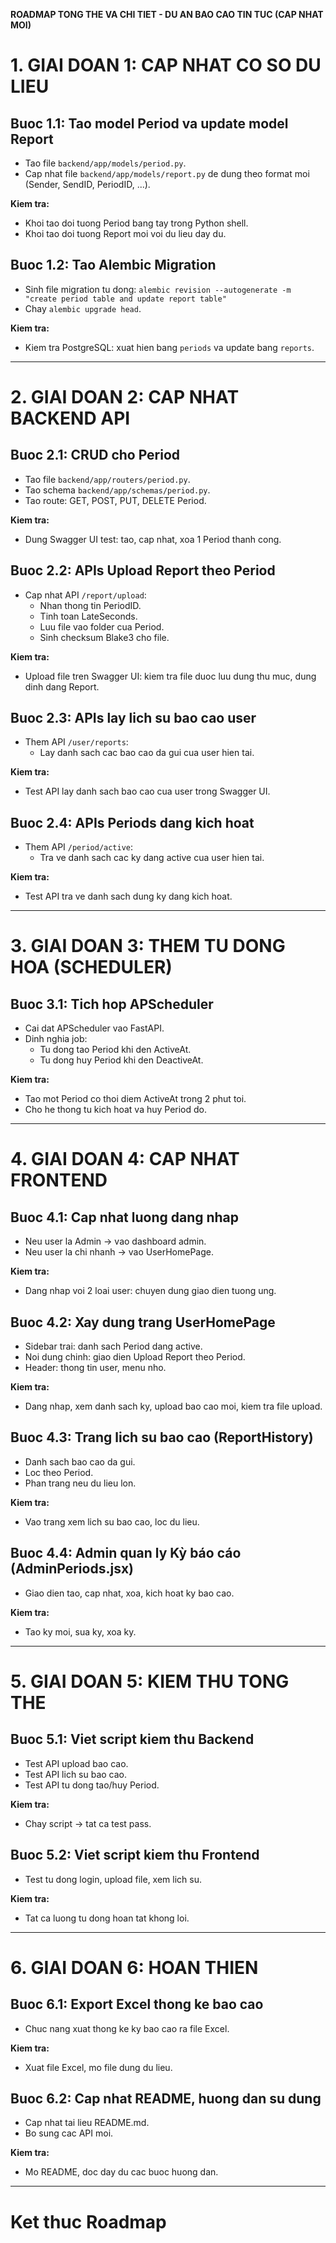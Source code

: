**ROADMAP TONG THE VA CHI TIET - DU AN BAO CAO TIN TUC (CAP NHAT MOI)**

# 1. GIAI DOAN 1: CAP NHAT CO SO DU LIEU

## Buoc 1.1: Tao model Period va update model Report
- Tao file `backend/app/models/period.py`.
- Cap nhat file `backend/app/models/report.py` de dung theo format moi (Sender, SendID, PeriodID, ...).

**Kiem tra:**
- Khoi tao doi tuong Period bang tay trong Python shell.
- Khoi tao doi tuong Report moi voi du lieu day du.

## Buoc 1.2: Tao Alembic Migration
- Sinh file migration tu dong: `alembic revision --autogenerate -m "create period table and update report table"`
- Chay `alembic upgrade head`.

**Kiem tra:**
- Kiem tra PostgreSQL: xuat hien bang `periods` va update bang `reports`.

---

# 2. GIAI DOAN 2: CAP NHAT BACKEND API

## Buoc 2.1: CRUD cho Period
- Tao file `backend/app/routers/period.py`.
- Tao schema `backend/app/schemas/period.py`.
- Tao route: GET, POST, PUT, DELETE Period.

**Kiem tra:**
- Dung Swagger UI test: tao, cap nhat, xoa 1 Period thanh cong.

## Buoc 2.2: APIs Upload Report theo Period
- Cap nhat API `/report/upload`:
  - Nhan thong tin PeriodID.
  - Tinh toan LateSeconds.
  - Luu file vao folder cua Period.
  - Sinh checksum Blake3 cho file.

**Kiem tra:**
- Upload file tren Swagger UI: kiem tra file duoc luu dung thu muc, dung dinh dang Report.

## Buoc 2.3: APIs lay lich su bao cao user
- Them API `/user/reports`:
  - Lay danh sach cac bao cao da gui cua user hien tai.

**Kiem tra:**
- Test API lay danh sach bao cao cua user trong Swagger UI.

## Buoc 2.4: APIs Periods dang kich hoat
- Them API `/period/active`:
  - Tra ve danh sach cac ky dang active cua user hien tai.

**Kiem tra:**
- Test API tra ve danh sach dung ky dang kich hoat.

---

# 3. GIAI DOAN 3: THEM TU DONG HOA (SCHEDULER)

## Buoc 3.1: Tich hop APScheduler
- Cai dat APScheduler vao FastAPI.
- Dinh nghia job:
  - Tu dong tao Period khi den ActiveAt.
  - Tu dong huy Period khi den DeactiveAt.

**Kiem tra:**
- Tao mot Period co thoi diem ActiveAt trong 2 phut toi.
- Cho he thong tu kich hoat va huy Period do.

---

# 4. GIAI DOAN 4: CAP NHAT FRONTEND

## Buoc 4.1: Cap nhat luong dang nhap
- Neu user la Admin -> vao dashboard admin.
- Neu user la chi nhanh -> vao UserHomePage.

**Kiem tra:**
- Dang nhap voi 2 loai user: chuyen dung giao dien tuong ung.

## Buoc 4.2: Xay dung trang UserHomePage
- Sidebar trai: danh sach Period dang active.
- Noi dung chinh: giao dien Upload Report theo Period.
- Header: thong tin user, menu nho.

**Kiem tra:**
- Dang nhap, xem danh sach ky, upload bao cao moi, kiem tra file upload.

## Buoc 4.3: Trang lich su bao cao (ReportHistory)
- Danh sach bao cao da gui.
- Loc theo Period.
- Phan trang neu du lieu lon.

**Kiem tra:**
- Vao trang xem lich su bao cao, loc du lieu.

## Buoc 4.4: Admin quan ly Kỳ báo cáo (AdminPeriods.jsx)
- Giao dien tao, cap nhat, xoa, kich hoat ky bao cao.

**Kiem tra:**
- Tao ky moi, sua ky, xoa ky.

---

# 5. GIAI DOAN 5: KIEM THU TONG THE

## Buoc 5.1: Viet script kiem thu Backend
- Test API upload bao cao.
- Test API lich su bao cao.
- Test API tu dong tao/huy Period.

**Kiem tra:**
- Chay script -> tat ca test pass.

## Buoc 5.2: Viet script kiem thu Frontend
- Test tu dong login, upload file, xem lich su.

**Kiem tra:**
- Tat ca luong tu dong hoan tat khong loi.

---

# 6. GIAI DOAN 6: HOAN THIEN

## Buoc 6.1: Export Excel thong ke bao cao
- Chuc nang xuat thong ke ky bao cao ra file Excel.

**Kiem tra:**
- Xuat file Excel, mo file dung du lieu.

## Buoc 6.2: Cap nhat README, huong dan su dung
- Cap nhat tai lieu README.md.
- Bo sung cac API moi.

**Kiem tra:**
- Mo README, doc day du cac buoc huong dan.

---

# Ket thuc Roadmap

